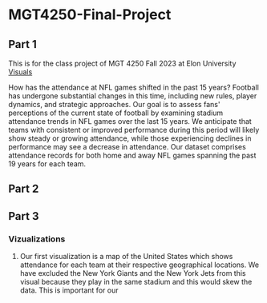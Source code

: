# MGT4250-Final-Project
## Part 1
This is for the class project of MGT 4250 Fall 2023 at Elon University
[Visuals](https://public.tableau.com/views/MGT4250-Final-Project/Sheet3?:language=en-US&:display_count=n&:origin=viz_share_link)

How has the attendance at NFL games shifted in the past 15 years? Football has undergone substantial changes in this time, including new rules, player dynamics, and strategic approaches. Our goal is to assess fans' perceptions of the current state of football by examining stadium attendance trends in NFL games over the last 15 years. We anticipate that teams with consistent or improved performance during this period will likely show steady or growing attendance, while those experiencing declines in performance may see a decrease in attendance. Our dataset comprises attendance records for both home and away NFL games spanning the past 19 years for each team.

## Part 2

## Part 3 
### Vizualizations
1. Our first visualization is a map of the United States which shows attendance for each team at their respective geographical locations. We have excluded the New York Giants and the New York Jets from this visual because they play in the same stadium and this would skew the data. This is important for our 
